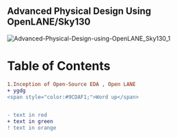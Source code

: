## Advanced Physical Design Using OpenLANE/Sky130

![Advanced-Physical-Design-using-OpenLANE_Sky130_1](https://user-images.githubusercontent.com/86367130/123914575-2b087700-d99d-11eb-819f-feb44e307b87.png)

# Table of Contents

```diff
1.Inception of Open-Source EDA , Open LANE
+ ygdg
<span style="color:#9CDAF1;">Word up</span> 


- text in red
+ text in green
! text in orange






